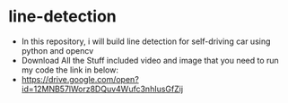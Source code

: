 # line-detection
* In this repository, i will build line detection for self-driving car using python and opencv
* Download All the Stuff included video and image that you need to run my code the link in below:
* https://drive.google.com/open?id=12MNB57lWorz8DQuv4Wufc3nhIusGfZij
